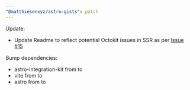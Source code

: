 ```yaml
---
"@matthiesenxyz/astro-gists": patch
---
```


Update:
- Update Readme to reflect potential Octokit issues in SSR as per [Issue #15](https://github.com/MatthiesenXYZ/astro-gists/issues/15)

Bump dependencies:

- astro-integration-kit from to
- vite from to
- astro from to
